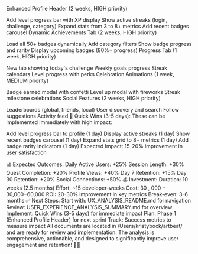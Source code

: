 Enhanced Profile Header (2 weeks, HIGH priority)

Add level progress bar with XP display
Show active streaks (login, challenge, category)
Expand stats from 3 to 8+ metrics
Add recent badges carousel
Dynamic Achievements Tab (2 weeks, HIGH priority)

Load all 50+ badges dynamically
Add category filters
Show badge progress and rarity
Display upcoming badges (80%+ progress)
Progress Tab (1 week, HIGH priority)

New tab showing today's challenge
Weekly goals progress
Streak calendars
Level progress with perks
Celebration Animations (1 week, MEDIUM priority)

Badge earned modal with confetti
Level up modal with fireworks
Streak milestone celebrations
Social Features (2 weeks, HIGH priority)

Leaderboards (global, friends, local)
User discovery and search
Follow suggestions
Activity feed
🚀 Quick Wins (3-5 days):
These can be implemented immediately with high impact:

Add level progress bar to profile (1 day)
Display active streaks (1 day)
Show recent badges carousel (1 day)
Expand stats grid to 8+ metrics (1 day)
Add badge rarity indicators (1 day)
Expected Impact: 15-20% improvement in user satisfaction

📊 Expected Outcomes:
Daily Active Users: +25%
Session Length: +30%
Quest Completion: +20%
Profile Views: +40%
Day 7 Retention: +15%
Day 30 Retention: +20%
Social Connections: +50%
💰 Investment:
Duration: 10 weeks (2.5 months)
Effort: ~15 developer-weeks
Cost: 
30
,
000
−
30,000−60,000
ROI: 20-30% improvement in key metrics
Break-even: 3-6 months
✅ Next Steps:
Start with: UX_ANALYSIS_README.md for navigation
Review: USER_EXPERIENCE_ANALYSIS_SUMMARY.md for overview
Implement: Quick Wins (3-5 days) for immediate impact
Plan: Phase 1 (Enhanced Profile Header) for next sprint
Track: Success metrics to measure impact
All documents are located in /Users/kristybock/artbeat/ and are ready for review and implementation. The analysis is comprehensive, actionable, and designed to significantly improve user engagement and retention! 🎨✨